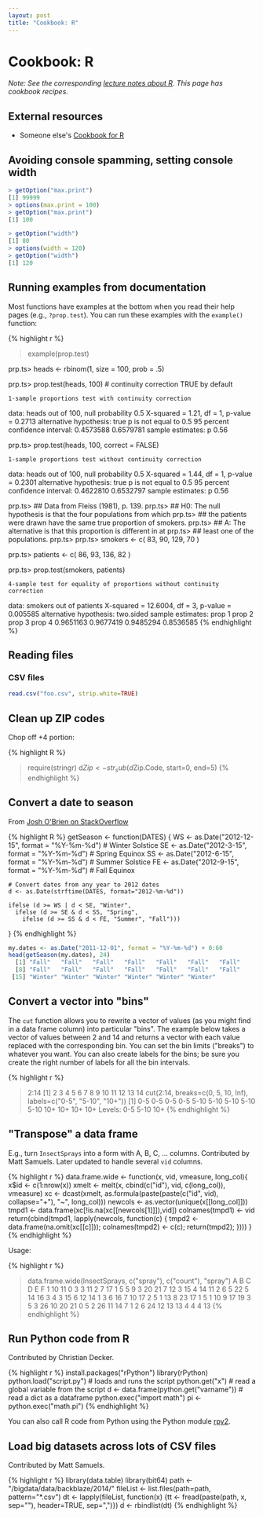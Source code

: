 ```yaml
---
layout: post
title: "Cookbook: R"
---
```


# Cookbook: R

*Note: See the corresponding [lecture notes about R](/notes/r.html). This page has cookbook recipes.*

## External resources

- Someone else's [Cookbook for R](http://www.cookbook-r.com/)

## Avoiding console spamming, setting console width

```R
> getOption("max.print")
[1] 99999
> options(max.print = 100)
> getOption("max.print")
[1] 100
```

```R
> getOption("width")
[1] 80
> options(width = 120)
> getOption("width")
[1] 120
```

## Running examples from documentation

Most functions have examples at the bottom when you read their help pages (e.g., `?prop.test`). You can run these examples with the `example()` function:

{% highlight r %}
> example(prop.test)

prp.ts> heads <- rbinom(1, size = 100, prob = .5)

prp.ts> prop.test(heads, 100)          # continuity correction TRUE by default

	1-sample proportions test with continuity correction

data:  heads out of 100, null probability 0.5
X-squared = 1.21, df = 1, p-value = 0.2713
alternative hypothesis: true p is not equal to 0.5
95 percent confidence interval:
 0.4573588 0.6579781
sample estimates:
   p
0.56


prp.ts> prop.test(heads, 100, correct = FALSE)

	1-sample proportions test without continuity correction

data:  heads out of 100, null probability 0.5
X-squared = 1.44, df = 1, p-value = 0.2301
alternative hypothesis: true p is not equal to 0.5
95 percent confidence interval:
 0.4622810 0.6532797
sample estimates:
   p
0.56


prp.ts> ## Data from Fleiss (1981), p. 139.
prp.ts> ## H0: The null hypothesis is that the four populations from which
prp.ts> ##     the patients were drawn have the same true proportion of smokers.
prp.ts> ## A:  The alternative is that this proportion is different in at
prp.ts> ##     least one of the populations.
prp.ts>
prp.ts> smokers  <- c( 83, 90, 129, 70 )

prp.ts> patients <- c( 86, 93, 136, 82 )

prp.ts> prop.test(smokers, patients)

	4-sample test for equality of proportions without continuity
	correction

data:  smokers out of patients
X-squared = 12.6004, df = 3, p-value = 0.005585
alternative hypothesis: two.sided
sample estimates:
   prop 1    prop 2    prop 3    prop 4
0.9651163 0.9677419 0.9485294 0.8536585
{% endhighlight %}

## Reading files

### CSV files

```R
read.csv("foo.csv", strip.white=TRUE)
```

## Clean up ZIP codes

Chop off +4 portion:

{% highlight R %}
> require(stringr)
> d$Zip <- str_sub(d$Zip.Code, start=0, end=5)
{% endhighlight %}

## Convert a date to season

From [Josh O'Brien on StackOverflow](http://stackoverflow.com/a/9501225)

{% highlight R %}
getSeason <- function(DATES) {
    WS <- as.Date("2012-12-15", format = "%Y-%m-%d") # Winter Solstice
    SE <- as.Date("2012-3-15",  format = "%Y-%m-%d") # Spring Equinox
    SS <- as.Date("2012-6-15",  format = "%Y-%m-%d") # Summer Solstice
    FE <- as.Date("2012-9-15",  format = "%Y-%m-%d") # Fall Equinox

    # Convert dates from any year to 2012 dates
    d <- as.Date(strftime(DATES, format="2012-%m-%d"))

    ifelse (d >= WS | d < SE, "Winter",
      ifelse (d >= SE & d < SS, "Spring",
        ifelse (d >= SS & d < FE, "Summer", "Fall")))
}
{% endhighlight %}

```R
my.dates <- as.Date("2011-12-01", format = "%Y-%m-%d") + 0:60
head(getSeason(my.dates), 24)
  [1] "Fall"   "Fall"   "Fall"   "Fall"   "Fall"   "Fall"   "Fall"
  [8] "Fall"   "Fall"   "Fall"   "Fall"   "Fall"   "Fall"   "Fall"
 [15] "Winter" "Winter" "Winter" "Winter" "Winter" "Winter"
```

## Convert a vector into "bins"

The `cut` function allows you to rewrite a vector of values (as you might find in a data frame column) into particular "bins". The example below takes a vector of values between 2 and 14 and returns a vector with each value replaced with the corresponding bin. You can set the bin limits ("breaks") to whatever you want. You can also create labels for the bins; be sure you create the right number of labels for all the bin intervals.

{% highlight r %}
> 2:14
 [1]  2  3  4  5  6  7  8  9 10 11 12 13 14
> cut(2:14, breaks=c(0, 5, 10, Inf), labels=c("0-5", "5-10", "10+"))
 [1] 0-5  0-5  0-5  0-5  5-10 5-10 5-10 5-10 5-10 10+  10+  10+  10+
Levels: 0-5 5-10 10+
{% endhighlight %}

## "Transpose" a data frame

E.g., turn `InsectSprays` into a form with A, B, C, ... columns. Contributed by Matt Samuels. Later updated to handle several `vid` columns.

{% highlight r %}
data.frame.wide <- function(x, vid, vmeasure, long_col){
    x$id <- c(1:nrow(x))
    xmelt <- melt(x, cbind(c("id"), vid, c(long_col)), vmeasure)
    xc <- dcast(xmelt, as.formula(paste(paste(c("id", vid), collapse="+"), "~", long_col)))
    newcols <- as.vector(unique(x[[long_col]]))
    tmpd1 <- data.frame(xc[!is.na(xc[[newcols[1]]]),vid])
    colnames(tmpd1) <- vid
    return(cbind(tmpd1, lapply(newcols, function(c) { tmpd2 <- data.frame(na.omit(xc[[c]])); colnames(tmpd2) <- c(c); return(tmpd2); })))
}
{% endhighlight %}

Usage:

{% highlight r %}
> data.frame.wide(InsectSprays, c("spray"), c("count"), "spray")
    A  B C  D E  F
1  10 11 0  3 3 11
2   7 17 1  5 5  9
3  20 21 7 12 3 15
4  14 11 2  6 5 22
5  14 16 3  4 3 15
6  12 14 1  3 6 16
7  10 17 2  5 1 13
8  23 17 1  5 1 10
9  17 19 3  5 3 26
10 20 21 0  5 2 26
11 14  7 1  2 6 24
12 13 13 4  4 4 13
{% endhighlight %}

## Run Python code from R

Contributed by Christian Decker.

{% highlight r %}
install.packages("rPython")
library(rPython)
python.load("script.py") # loads and runs the script
python.get("x") # read a global variable from the script
d <- data.frame(python.get("varname")) # read a dict as a dataframe
python.exec("import math")
pi <- python.exec("math.pi")
{% endhighlight %}

You can also call R code from Python using the Python module [rpy2](http://rpy.sourceforge.net/).

## Load big datasets across lots of CSV files

Contributed by Matt Samuels.

{% highlight r %}
library(data.table)
library(bit64)​
path <- "/bigdata/data/backblaze/2014/"
fileList <- list.files(path=path, pattern="*.csv")
dt <- lapply(fileList, function(x) {tt <- fread(paste(path, x, sep=""), header=TRUE, sep=",")})
d <- rbindlist(dt)
{% endhighlight %}